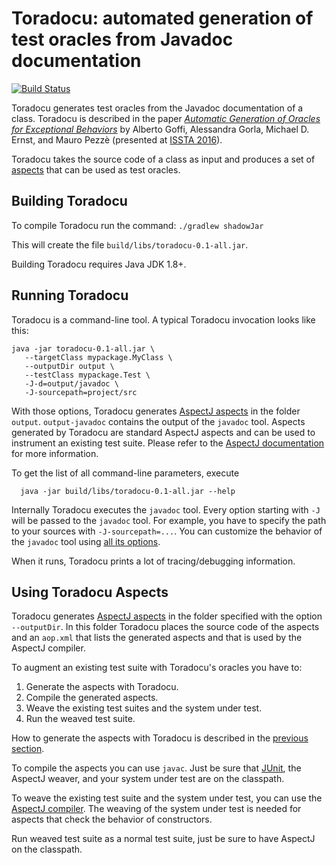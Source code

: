 # Toradocu: automated generation of test oracles from Javadoc documentation

[![Build Status](https://travis-ci.org/albertogoffi/toradocu.svg?branch=master)](https://travis-ci.org/albertogoffi/toradocu)

Toradocu generates test oracles from the Javadoc documentation of a
class. Toradocu is described in the paper [*Automatic Generation of
Oracles for Exceptional Behaviors*](http://star.inf.usi.ch/star/papers/16-issta-toradocu.pdf) by Alberto Goffi, Alessandra
Gorla, Michael D. Ernst, and Mauro Pezzè (presented at
[ISSTA 2016](https://issta2016.cispa.saarland)).

Toradocu takes the source code of a class as input and produces a set of
[aspects](https://eclipse.org/aspectj/) that can be used as test oracles.


## Building Toradocu
To compile Toradocu run the command: `./gradlew shadowJar`

This will create the file 
`build/libs/toradocu-0.1-all.jar`.

Building Toradocu requires Java JDK 1.8+. 


## Running Toradocu
Toradocu is a command-line tool.
A typical Toradocu invocation looks like this:

    java -jar toradocu-0.1-all.jar \
       --targetClass mypackage.MyClass \
       --outputDir output \
       --testClass mypackage.Test \
       -J-d=output/javadoc \
       -J-sourcepath=project/src

With those options, Toradocu generates [AspectJ aspects](https://eclipse.org/aspectj/)
in the folder `output`. `output-javadoc` contains the output of the `javadoc`
tool. Aspects generated by Toradocu are standard AspectJ aspects and can
be used to instrument an existing test suite. Please refer to the
[AspectJ documentation](https://eclipse.org/aspectj/doc/released/devguide/ajc-ref.html)
for more information.

To get the list of all command-line parameters, execute

      java -jar build/libs/toradocu-0.1-all.jar --help

Internally Toradocu executes the `javadoc` tool. Every option starting with `-J`
will be passed to the `javadoc` tool. For example, you have to specify the path
to your sources with `-J-sourcepath=...`. You can customize the behavior of the
`javadoc` tool using
[all its options](http://download.java.net/jdk7u2/docs/technotes/tools/solaris/javadoc.html#options).

When it runs, Toradocu prints a lot of tracing/debugging information.

## Using Toradocu Aspects
Toradocu generates [AspectJ aspects](https://eclipse.org/aspectj/) in the folder
specified with the option `--outputDir`. In this folder Toradocu places the
source code of the aspects and an `aop.xml` that lists the generated aspects and
that is used by the AspectJ compiler.

To augment an existing test suite with Toradocu's oracles you have to:

1. Generate the aspects with Toradocu.
2. Compile the generated aspects.
3. Weave the existing test suites and the system under test.
4. Run the weaved test suite.

How to generate the aspects with Toradocu is described in the
[previous section](#running-toradocu).

To compile the aspects you can use `javac`. Just be sure that
[JUnit](http://junit.org/junit4/), the AspectJ weaver, and your system under
test are on the classpath.

To weave the existing test suite and the system under test, you can use the
[AspectJ compiler](https://eclipse.org/aspectj/doc/next/devguide/ajc-ref.html). 
The weaving of the system under test is needed for aspects that check the
behavior of constructors.

Run weaved test suite as a normal test suite, just be sure to have AspectJ on
the classpath.
